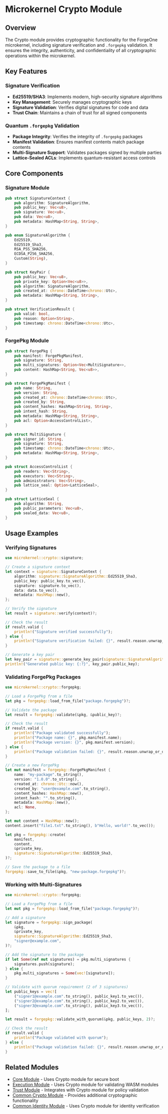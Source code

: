 # Microkernel Crypto Module

## Overview
The Crypto module provides cryptographic functionality for the ForgeOne microkernel, including signature verification and `.forgepkg` validation. It ensures the integrity, authenticity, and confidentiality of all cryptographic operations within the microkernel.

## Key Features

### Signature Verification
- **Ed25519/SHA3**: Implements modern, high-security signature algorithms
- **Key Management**: Securely manages cryptographic keys
- **Signature Validation**: Verifies digital signatures for code and data
- **Trust Chain**: Maintains a chain of trust for all signed components

### Quantum `.forgepkg` Validation
- **Package Integrity**: Verifies the integrity of `.forgepkg` packages
- **Manifest Validation**: Ensures manifest contents match package contents
- **Multi-Signature Support**: Validates packages signed by multiple parties
- **Lattice-Sealed ACLs**: Implements quantum-resistant access controls

## Core Components

### Signature Module
```rust
pub struct SignatureContext {
    pub algorithm: SignatureAlgorithm,
    pub public_key: Vec<u8>,
    pub signature: Vec<u8>,
    pub data: Vec<u8>,
    pub metadata: HashMap<String, String>,
}

pub enum SignatureAlgorithm {
    Ed25519,
    Ed25519_Sha3,
    RSA_PSS_SHA256,
    ECDSA_P256_SHA256,
    Custom(String),
}

pub struct KeyPair {
    pub public_key: Vec<u8>,
    pub private_key: Option<Vec<u8>>,
    pub algorithm: SignatureAlgorithm,
    pub created_at: chrono::DateTime<chrono::Utc>,
    pub metadata: HashMap<String, String>,
}

pub struct VerificationResult {
    pub valid: bool,
    pub reason: Option<String>,
    pub timestamp: chrono::DateTime<chrono::Utc>,
}
```

### ForgePkg Module
```rust
pub struct ForgePkg {
    pub manifest: ForgePkgManifest,
    pub signature: String,
    pub multi_signatures: Option<Vec<MultiSignature>>,
    pub content: HashMap<String, Vec<u8>>,
}

pub struct ForgePkgManifest {
    pub name: String,
    pub version: String,
    pub created_at: chrono::DateTime<chrono::Utc>,
    pub created_by: String,
    pub content_hashes: HashMap<String, String>,
    pub intent_hash: String,
    pub metadata: HashMap<String, String>,
    pub acl: Option<AccessControlList>,
}

pub struct MultiSignature {
    pub signer_id: String,
    pub signature: String,
    pub timestamp: chrono::DateTime<chrono::Utc>,
    pub metadata: HashMap<String, String>,
}

pub struct AccessControlList {
    pub readers: Vec<String>,
    pub executors: Vec<String>,
    pub administrators: Vec<String>,
    pub lattice_seal: Option<LatticeSeal>,
}

pub struct LatticeSeal {
    pub algorithm: String,
    pub public_parameters: Vec<u8>,
    pub sealed_data: Vec<u8>,
}
```

## Usage Examples

### Verifying Signatures
```rust
use microkernel::crypto::signature;

// Create a signature context
let context = signature::SignatureContext {
    algorithm: signature::SignatureAlgorithm::Ed25519_Sha3,
    public_key: public_key.to_vec(),
    signature: signature.to_vec(),
    data: data.to_vec(),
    metadata: HashMap::new(),
};

// Verify the signature
let result = signature::verify(context)?;

// Check the result
if result.valid {
    println!("Signature verified successfully");
} else {
    println!("Signature verification failed: {}", result.reason.unwrap_or_default());
}

// Generate a key pair
let key_pair = signature::generate_key_pair(signature::SignatureAlgorithm::Ed25519_Sha3)?;
println!("Generated public key: {:?}", key_pair.public_key);
```

### Validating ForgePkg Packages
```rust
use microkernel::crypto::forgepkg;

// Load a ForgePkg from a file
let pkg = forgepkg::load_from_file("package.forgepkg")?;

// Validate the package
let result = forgepkg::validate(&pkg, &public_key)?;

// Check the result
if result.valid {
    println!("Package validated successfully");
    println!("Package name: {}", pkg.manifest.name);
    println!("Package version: {}", pkg.manifest.version);
} else {
    println!("Package validation failed: {}", result.reason.unwrap_or_default());
}

// Create a new ForgePkg
let mut manifest = forgepkg::ForgePkgManifest {
    name: "my-package".to_string(),
    version: "1.0.0".to_string(),
    created_at: chrono::Utc::now(),
    created_by: "user@example.com".to_string(),
    content_hashes: HashMap::new(),
    intent_hash: "".to_string(),
    metadata: HashMap::new(),
    acl: None,
};

let mut content = HashMap::new();
content.insert("file1.txt".to_string(), b"Hello, world!".to_vec());

let pkg = forgepkg::create(
    manifest,
    content,
    &private_key,
    signature::SignatureAlgorithm::Ed25519_Sha3,
)?;

// Save the package to a file
forgepkg::save_to_file(&pkg, "new-package.forgepkg")?;
```

### Working with Multi-Signatures
```rust
use microkernel::crypto::forgepkg;

// Load a ForgePkg from a file
let mut pkg = forgepkg::load_from_file("package.forgepkg")?;

// Add a signature
let signature = forgepkg::sign_package(
    &pkg,
    &private_key,
    signature::SignatureAlgorithm::Ed25519_Sha3,
    "signer@example.com",
)?;

// Add the signature to the package
if let Some(ref mut signatures) = pkg.multi_signatures {
    signatures.push(signature);
} else {
    pkg.multi_signatures = Some(vec![signature]);
}

// Validate with quorum requirement (2 of 3 signatures)
let public_keys = vec![
    ("signer1@example.com".to_string(), public_key1.to_vec()),
    ("signer2@example.com".to_string(), public_key2.to_vec()),
    ("signer3@example.com".to_string(), public_key3.to_vec()),
];

let result = forgepkg::validate_with_quorum(&pkg, public_keys, 2)?;

// Check the result
if result.valid {
    println!("Package validated with quorum");
} else {
    println!("Package validation failed: {}", result.reason.unwrap_or_default());
}
```

## Related Modules
- [Core Module](./core.md) - Uses Crypto module for secure boot
- [Execution Module](./execution.md) - Uses Crypto module for validating WASM modules
- [Trust Module](./trust.md) - Integrates with Crypto module for policy validation
- [Common Crypto Module](../common/crypto.md) - Provides additional cryptographic functionality
- [Common Identity Module](../common/identity.md) - Uses Crypto module for identity verification